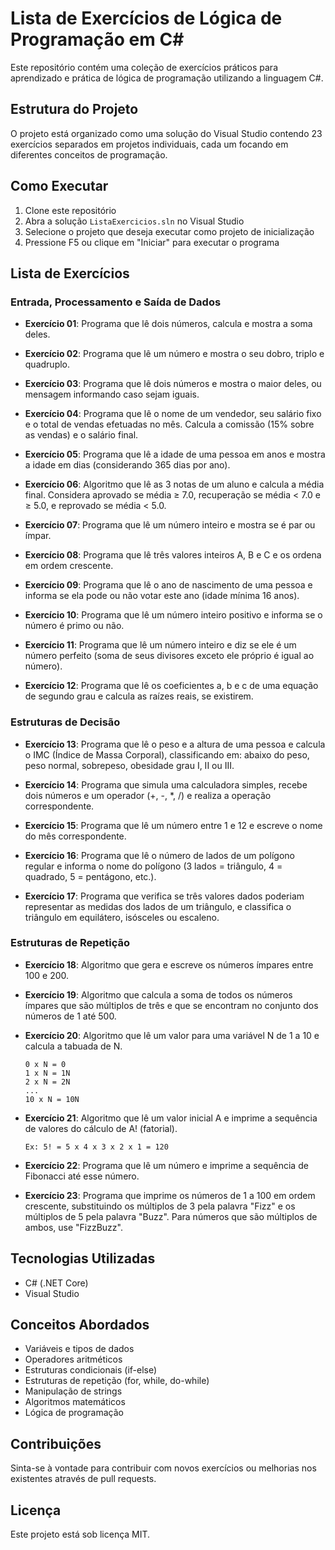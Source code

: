 # Lista de Exercícios de Lógica de Programação em C#

Este repositório contém uma coleção de exercícios práticos para aprendizado e prática de lógica de programação utilizando a linguagem C#.

## Estrutura do Projeto

O projeto está organizado como uma solução do Visual Studio contendo 23 exercícios separados em projetos individuais, cada um focando em diferentes conceitos de programação.

## Como Executar

1. Clone este repositório
2. Abra a solução `ListaExercicios.sln` no Visual Studio
3. Selecione o projeto que deseja executar como projeto de inicialização
4. Pressione F5 ou clique em "Iniciar" para executar o programa

## Lista de Exercícios

### Entrada, Processamento e Saída de Dados

- **Exercício 01**: Programa que lê dois números, calcula e mostra a soma deles.

- **Exercício 02**: Programa que lê um número e mostra o seu dobro, triplo e quadruplo.

- **Exercício 03**: Programa que lê dois números e mostra o maior deles, ou mensagem informando caso sejam iguais.

- **Exercício 04**: Programa que lê o nome de um vendedor, seu salário fixo e o total de vendas efetuadas no mês. Calcula a comissão (15% sobre as vendas) e o salário final.

- **Exercício 05**: Programa que lê a idade de uma pessoa em anos e mostra a idade em dias (considerando 365 dias por ano).

- **Exercício 06**: Algoritmo que lê as 3 notas de um aluno e calcula a média final. Considera aprovado se média ≥ 7.0, recuperação se média < 7.0 e ≥ 5.0, e reprovado se média < 5.0.

- **Exercício 07**: Programa que lê um número inteiro e mostra se é par ou ímpar.

- **Exercício 08**: Programa que lê três valores inteiros A, B e C e os ordena em ordem crescente.

- **Exercício 09**: Programa que lê o ano de nascimento de uma pessoa e informa se ela pode ou não votar este ano (idade mínima 16 anos).

- **Exercício 10**: Programa que lê um número inteiro positivo e informa se o número é primo ou não.

- **Exercício 11**: Programa que lê um número inteiro e diz se ele é um número perfeito (soma de seus divisores exceto ele próprio é igual ao número).

- **Exercício 12**: Programa que lê os coeficientes a, b e c de uma equação de segundo grau e calcula as raízes reais, se existirem.

### Estruturas de Decisão

- **Exercício 13**: Programa que lê o peso e a altura de uma pessoa e calcula o IMC (Índice de Massa Corporal), classificando em: abaixo do peso, peso normal, sobrepeso, obesidade grau I, II ou III.

- **Exercício 14**: Programa que simula uma calculadora simples, recebe dois números e um operador (+, -, \*, /) e realiza a operação correspondente.

- **Exercício 15**: Programa que lê um número entre 1 e 12 e escreve o nome do mês correspondente.

- **Exercício 16**: Programa que lê o número de lados de um polígono regular e informa o nome do polígono (3 lados = triângulo, 4 = quadrado, 5 = pentágono, etc.).

- **Exercício 17**: Programa que verifica se três valores dados poderiam representar as medidas dos lados de um triângulo, e classifica o triângulo em equilátero, isósceles ou escaleno.

### Estruturas de Repetição

- **Exercício 18**: Algoritmo que gera e escreve os números ímpares entre 100 e 200.

- **Exercício 19**: Algoritmo que calcula a soma de todos os números ímpares que são múltiplos de três e que se encontram no conjunto dos números de 1 até 500.

- **Exercício 20**: Algoritmo que lê um valor para uma variável N de 1 a 10 e calcula a tabuada de N.

  ```
  0 x N = 0
  1 x N = 1N
  2 x N = 2N
  ...
  10 x N = 10N
  ```

- **Exercício 21**: Algoritmo que lê um valor inicial A e imprime a sequência de valores do cálculo de A! (fatorial).

  ```
  Ex: 5! = 5 x 4 x 3 x 2 x 1 = 120
  ```

- **Exercício 22**: Programa que lê um número e imprime a sequência de Fibonacci até esse número.

- **Exercício 23**: Programa que imprime os números de 1 a 100 em ordem crescente, substituindo os múltiplos de 3 pela palavra "Fizz" e os múltiplos de 5 pela palavra "Buzz". Para números que são múltiplos de ambos, use "FizzBuzz".

## Tecnologias Utilizadas

- C# (.NET Core)
- Visual Studio

## Conceitos Abordados

- Variáveis e tipos de dados
- Operadores aritméticos
- Estruturas condicionais (if-else)
- Estruturas de repetição (for, while, do-while)
- Manipulação de strings
- Algoritmos matemáticos
- Lógica de programação

## Contribuições

Sinta-se à vontade para contribuir com novos exercícios ou melhorias nos existentes através de pull requests.

## Licença

Este projeto está sob licença MIT.
